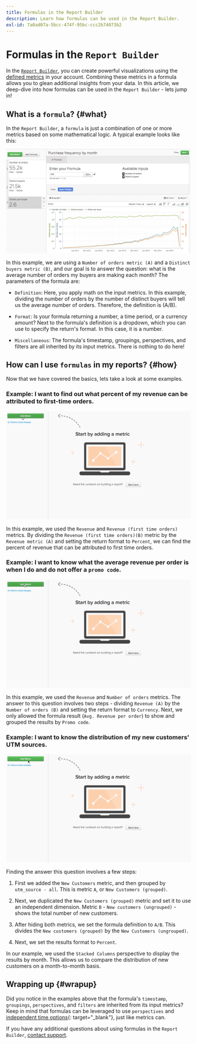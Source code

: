 ```yaml
---
title: Formulas in the Report Builder
description: Learn how formulas can be used in the Report Builder.
exl-id: 7a0ad07a-5bcc-474f-95bc-ccc2b74073b2
---
```

# Formulas in the `Report Builder`

In the [`Report Builder`](../../tutorials/using-visual-report-builder.md), you can create powerful visualizations using the [defined metrics](../../data-user/reports/ess-manage-data-metrics.md) in your account. Combining these metrics in a formula allows you to glean additional insights from your data. In this article, we deep-dive into how formulas can be used in the `Report Builder` - lets jump in!

## What is a `formula`? {#what}

In the `Report Builder`, a `formula` is just a combination of one or more metrics based on some mathematical logic. A typical example looks like this:

![](../../assets/formula-example.png)

In this example, we are using a `Number of orders metric (A)` and a `Distinct buyers metric (B)`, and our goal is to answer the question: what is the average number of orders my buyers are making each month? The parameters of the formula are:

* `Definition`: Here, you apply math on the input metrics. In this example, dividing the number of orders by the number of distinct buyers will tell us the average number of orders. Therefore, the definition is (A/B).

* `Format`: Is your formula returning a number, a time period, or a currency amount? Next to the formula's definition is a dropdown, which you can use to specify the return's format. In this case, it is a number.

* `Miscellaneous`: The formula's timestamp, groupings, perspectives, and filters are all inherited by its input metrics. There is nothing to do here!

## How can I use `formulas` in my reports? {#how}

Now that we have covered the basics, lets take a look at some examples.

### Example: I want to find out what percent of my revenue can be attributed to first-time orders.

![Using formulas to find the percent of revenue attributed to first-time orders](../../assets/first_time_orders.gif)

In this example, we used the `Revenue` and `Revenue (first time orders)` metrics. By dividing the `Revenue (first time orders)(B)` metric by the `Revenue metric (A)` and setting the return format to `Percent`, we can find the percent of revenue that can be attributed to first time orders.

### Example: I want to know what the average revenue per order is when I do and do not offer a `promo code`.

![Using formulas to find the average revenue per order with and without promo codes](../../assets/promo_code.gif)

In this example, we used the `Revenue` and `Number of orders` metrics. The answer to this question involves two steps - dividing `Revenue (A)` by the `Number of orders (B)` and setting the return format to `Currency`. Next, we only allowed the formula result (`Avg. Revenue per order`) to show and grouped the results by `Promo code`.

### Example: I want to know the distribution of my new customers' UTM sources.

![Using formulas to find the distribution of new customers' UTM sources](../../assets/distro.gif)

Finding the answer this question involves a few steps:

1. First we added the `New Customers` metric, and then grouped by `utm_source - all`. This is metric `A`, or `New Customers (grouped)`.

1. Next, we duplicated the `New Customers (grouped)` metric and set it to use an independent dimension. Metric `B` - `New customers (ungrouped)` - shows the total number of new customers.

1. After hiding both metrics, we set the formula definition to `A/B`. This divides the `New customers (grouped)` by the `New Customers (ungrouped)`.

1. Next, we set the results format to `Percent`.

In our example, we used the `Stacked Columns` perspective to display the results by month. This allows us to compare the distribution of new customers on a month-to-month basis.

## Wrapping up {#wrapup}

Did you notice in the examples above that the formula's `timestamp`, `groupings`, `perspectives`, and `filters` are inherited from its input metrics? Keep in mind that formulas can be leveraged to use `perspectives` and [independent time options](../../tutorials/time-options-visual-rpt-bldr.md){: target="_blank"}, just like metrics can.

If you have any additional questions about using formulas in the `Report Builder`, [contact support](../../guide-overview.md).
